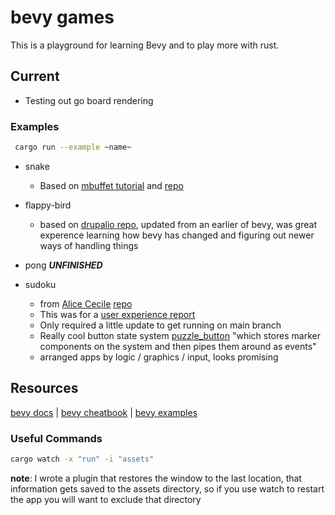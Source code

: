 # bevy games

This is a playground for learning Bevy and to play more with rust.

## Current

- Testing out go board rendering

### Examples

```bash
 cargo run --example ~name~
```

- snake
  - Based on [mbuffet tutorial](https://mbuffett.com/posts/bevy-snake-tutorial/) and [repo](https://github.com/marcusbuffett/bevy_snake/)
- flappy-bird
  - based on [drupalio repo](https://github.com/drupalio/flappy_bevy), updated from an earlier of bevy, was great experence learning how bevy has changed and figuring out newer ways of handling things

- pong ***UNFINISHED***

- sudoku
  - from [Alice Cecile](https://github.com/alice-i-cecile) [repo](https://github.com/Leafwing-Studios/bevy-sudoku)
  - This was for a [user experience report](https://github.com/bevyengine/bevy/discussions/2235)
  - Only required a little update to get running on main branch
  - Really cool button state system [puzzle_button](https://github.com/Leafwing-Studios/bevy-sudoku/blob/ui-game-grid/src/input/buttons.rs#L17) "which stores marker components on the system and then pipes them around as events"
  - arranged apps by logic / graphics / input, looks promising

## Resources

[bevy docs](https://docs.rs/bevy/0.5.0/bevy/index.html) |  [bevy cheatbook](https://bevy-cheatbook.github.io/) | [bevy examples](https://github.com/bevyengine/bevy/tree/main/examples)

### Useful Commands

```bash
cargo watch -x "run" -i "assets"
```

**note**: I wrote a plugin that restores the window to the last location, that information gets saved to the assets directory, so if you use watch to restart the app you will want to exclude that directory